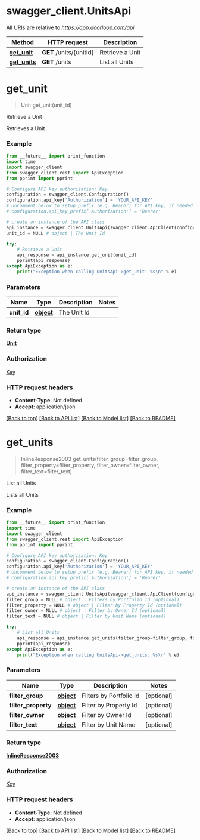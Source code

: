 # swagger_client.UnitsApi

All URIs are relative to *https://app.doorloop.com/api*

Method | HTTP request | Description
------------- | ------------- | -------------
[**get_unit**](UnitsApi.md#get_unit) | **GET** /units/{unitId} | Retrieve a Unit
[**get_units**](UnitsApi.md#get_units) | **GET** /units | List all Units

# **get_unit**
> Unit get_unit(unit_id)

Retrieve a Unit

Retrieves a Unit

### Example
```python
from __future__ import print_function
import time
import swagger_client
from swagger_client.rest import ApiException
from pprint import pprint

# Configure API key authorization: Key
configuration = swagger_client.Configuration()
configuration.api_key['Authorization'] = 'YOUR_API_KEY'
# Uncomment below to setup prefix (e.g. Bearer) for API key, if needed
# configuration.api_key_prefix['Authorization'] = 'Bearer'

# create an instance of the API class
api_instance = swagger_client.UnitsApi(swagger_client.ApiClient(configuration))
unit_id = NULL # object | The Unit Id

try:
    # Retrieve a Unit
    api_response = api_instance.get_unit(unit_id)
    pprint(api_response)
except ApiException as e:
    print("Exception when calling UnitsApi->get_unit: %s\n" % e)
```

### Parameters

Name | Type | Description  | Notes
------------- | ------------- | ------------- | -------------
 **unit_id** | [**object**](.md)| The Unit Id | 

### Return type

[**Unit**](Unit.md)

### Authorization

[Key](../README.md#Key)

### HTTP request headers

 - **Content-Type**: Not defined
 - **Accept**: application/json

[[Back to top]](#) [[Back to API list]](../README.md#documentation-for-api-endpoints) [[Back to Model list]](../README.md#documentation-for-models) [[Back to README]](../README.md)

# **get_units**
> InlineResponse2003 get_units(filter_group=filter_group, filter_property=filter_property, filter_owner=filter_owner, filter_text=filter_text)

List all Units

Lists all Units

### Example
```python
from __future__ import print_function
import time
import swagger_client
from swagger_client.rest import ApiException
from pprint import pprint

# Configure API key authorization: Key
configuration = swagger_client.Configuration()
configuration.api_key['Authorization'] = 'YOUR_API_KEY'
# Uncomment below to setup prefix (e.g. Bearer) for API key, if needed
# configuration.api_key_prefix['Authorization'] = 'Bearer'

# create an instance of the API class
api_instance = swagger_client.UnitsApi(swagger_client.ApiClient(configuration))
filter_group = NULL # object | Filters by Portfolio Id (optional)
filter_property = NULL # object | Filter by Property Id (optional)
filter_owner = NULL # object | Filter by Owner Id (optional)
filter_text = NULL # object | Filter by Unit Name (optional)

try:
    # List all Units
    api_response = api_instance.get_units(filter_group=filter_group, filter_property=filter_property, filter_owner=filter_owner, filter_text=filter_text)
    pprint(api_response)
except ApiException as e:
    print("Exception when calling UnitsApi->get_units: %s\n" % e)
```

### Parameters

Name | Type | Description  | Notes
------------- | ------------- | ------------- | -------------
 **filter_group** | [**object**](.md)| Filters by Portfolio Id | [optional] 
 **filter_property** | [**object**](.md)| Filter by Property Id | [optional] 
 **filter_owner** | [**object**](.md)| Filter by Owner Id | [optional] 
 **filter_text** | [**object**](.md)| Filter by Unit Name | [optional] 

### Return type

[**InlineResponse2003**](InlineResponse2003.md)

### Authorization

[Key](../README.md#Key)

### HTTP request headers

 - **Content-Type**: Not defined
 - **Accept**: application/json

[[Back to top]](#) [[Back to API list]](../README.md#documentation-for-api-endpoints) [[Back to Model list]](../README.md#documentation-for-models) [[Back to README]](../README.md)

